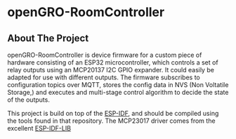 # openGRO-RoomController

<!-- ABOUT THE PROJECT -->
## About The Project

openGRO-RoomController is device firmware for a custom piece of hardware consisting of an ESP32 microcontroller, which controls a set of relay outputs using an MCP20137 I2C GPIO expander.  It could easily be adapted for use with different outputs.  The firmware subscribes to configuration topics over MQTT, stores the config data in NVS (Non Voltatile Storage,) and executes and multi-stage control algorithm to decide the state of the outputs.

This project is build on top of the [ESP-IDF](https://github.com/espressif/esp-idf), and should be compiled using the tools found in that repository.  The MCP23017 driver comes from the excellent [ESP-IDF-LIB](https://github.com/UncleRus/esp-idf-lib)
